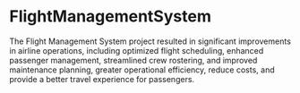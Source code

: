 # FlightManagementSystem
The Flight Management System project resulted in significant improvements in airline operations, including optimized flight scheduling, enhanced passenger management, streamlined crew rostering, and improved maintenance planning, greater operational efficiency, reduce costs, and provide a better travel experience for passengers.
